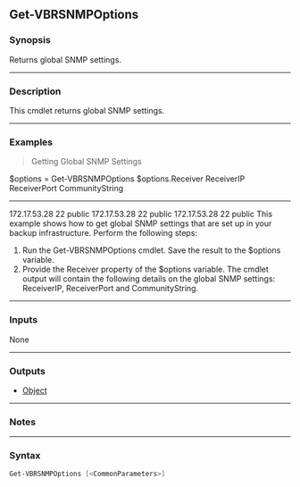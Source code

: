 Get-VBRSNMPOptions
------------------

### Synopsis
Returns global SNMP settings.

---

### Description

This cmdlet returns global SNMP settings.

---

### Examples
> Getting Global SNMP Settings

$options = Get-VBRSNMPOptions
$options.Receiver
ReceiverIP   ReceiverPort CommunityString
----------   ------------ ---------------
172.17.53.28           22 public
172.17.53.28           22 public
172.17.53.28           22 public
This example shows how to get global SNMP settings that are set up in your backup infrastructure.
Perform the following steps:
1. Run the Get-VBRSNMPOptions cmdlet. Save the result to the $options variable.
2. Provide the Receiver property of the $options variable.
The cmdlet output will contain the following details on the global SNMP settings: ReceiverIP, ReceiverPort and CommunityString.

---

### Inputs
None

---

### Outputs
* [Object](https://learn.microsoft.com/en-us/dotnet/api/System.Object)

---

### Notes

---

### Syntax
```PowerShell
Get-VBRSNMPOptions [<CommonParameters>]
```
